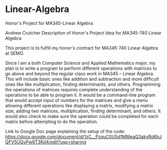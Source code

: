 # Linear-Algebra
Honor's Project for MA345-Linear Algebra

Andrew Crutcher
Description of Honor's Project Idea for MA345-740 Linear Algebra

This project is to fulfill my honor's contract for MA345-740 Linear Algebra
at SEMO.

Since I am a both Computer Science and Applied Mathematics major,
my plan is to write a program to perform different operations with matrices
to go above and beyond the regular class work in MA345 – Linear Algebra.
This will include basic ones like addition and subtraction and more difficult
ones like like multiplication, finding determinants, and others.
Programming the operations of matrices requires complete understanding of the
operations to be able to program it.
It would be a command-line program that would accept input of numbers for the
matrices and give a menu allowing different operations like displaying a matrix,
modifying a matrix size, adding two matrices, multiplication, finding determinant, and others.
It would also check to make sure the operation could be completed for each
matrix before attempting to do the operation.

Link to Google Doc page explaining the setup of the code:
https://docs.google.com/document/d/1zC__PzquC0U5d1MMeaQ3akxRd6hJQFV5UQyPw6T3Kd4/edit?usp=sharing
